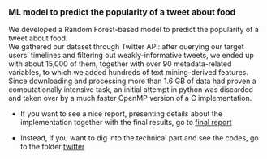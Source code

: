 ### ML model to predict the popularity of a tweet about food


We developed a Random Forest-based model to predict the popularity of a tweet about food. \
We gathered our dataset through Twitter API: after querying our target users’ timelines and filtering out weakly-informative tweets, we ended up with about 15,000 of them, together with over 90 metadata-related variables, to which we added hundreds of text mining-derived features. \
Since downloading and processing more than 1.6 GB of data had proven a computationally intensive task, an initial attempt in python was discarded and taken over by a much faster OpenMP version of a C implementation.


* If you want to see a nice report, presenting details about the implementation together with the final results, go to [final report](/twitter/report.pdf)


* Instead, if you want to dig into the technical part and see the codes, go to the folder [twitter](/twitter)
